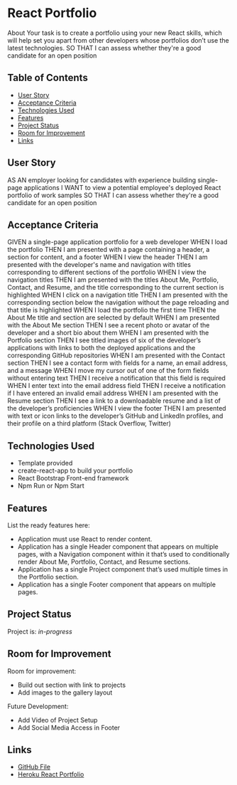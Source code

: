 # React Portfolio
About
Your task is to create a portfolio using your new React skills, which will help set you apart from other developers whose portfolios don’t use the latest technologies.
SO THAT I can assess whether they're a good candidate for an open position



## Table of Contents
* [User Story](#user-story)
* [Acceptance Criteria](#acceptance-criteria)
* [Technologies Used](#technologies-used)
* [Features](#features)
* [Project Status](#project-status)
* [Room for Improvement](#room-for-improvement)
* [Links](#links)
<!-- * [License](#license) -->


## User Story

AS AN employer looking for candidates with experience building single-page applications
I WANT to view a potential employee's deployed React portfolio of work samples
SO THAT I can assess whether they're a good candidate for an open position


## Acceptance Criteria

GIVEN a single-page application portfolio for a web developer
WHEN I load the portfolio
THEN I am presented with a page containing a header, a section for content, and a footer
WHEN I view the header
THEN I am presented with the developer's name and navigation with titles corresponding to different sections of the portfolio
WHEN I view the navigation titles
THEN I am presented with the titles About Me, Portfolio, Contact, and Resume, and the title corresponding to the current section is highlighted
WHEN I click on a navigation title
THEN I am presented with the corresponding section below the navigation without the page reloading and that title is highlighted
WHEN I load the portfolio the first time
THEN the About Me title and section are selected by default
WHEN I am presented with the About Me section
THEN I see a recent photo or avatar of the developer and a short bio about them
WHEN I am presented with the Portfolio section
THEN I see titled images of six of the developer’s applications with links to both the deployed applications and the corresponding GitHub repositories
WHEN I am presented with the Contact section
THEN I see a contact form with fields for a name, an email address, and a message
WHEN I move my cursor out of one of the form fields without entering text
THEN I receive a notification that this field is required
WHEN I enter text into the email address field
THEN I receive a notification if I have entered an invalid email address
WHEN I am presented with the Resume section
THEN I see a link to a downloadable resume and a list of the developer’s proficiencies
WHEN I view the footer
THEN I am presented with text or icon links to the developer’s GitHub and LinkedIn profiles, and their profile on a third platform (Stack Overflow, Twitter)


## Technologies Used
- Template provided
- create-react-app to build your portfolio
- React Bootstrap Front-end framework
- Npm Run or Npm Start

## Features
List the ready features here:
- Application must use React to render content.
- Application has a single Header component that appears on multiple pages, with a Navigation component within it that’s used to conditionally render About Me, Portfolio, Contact, and Resume sections.
- Application has a single Project component that’s used multiple times in the Portfolio section.
- Application has a single Footer component that appears on multiple pages.




## Project Status
Project is: _in-progress_ 


## Room for Improvement
Room for improvement:
- Build out section with link to projects
- Add images to the gallery layout

Future Development:
- Add Video of Project Setup
- Add Social Media Access in Footer



## Links
- [GitHub File](https://github.com/shatikka-mcknight/TikkaKnight-React-Portfolio)
- [Heroku React Portfolio](https://tikkaknight-react-portfolio.herokuapp.com/)